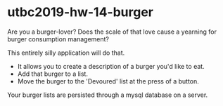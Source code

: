 # utbc2019-hw-14-burger

Are you a burger-lover?
Does the scale of that love cause a yearning for burger consumption management?

This entirely silly application will do that.

* It allows you to create a description of a burger you'd like to eat.
* Add that burger to a list.
* Move the burger to the 'Devoured' list at the press of a button.

Your burger lists are persisted through a mysql database on a server.
